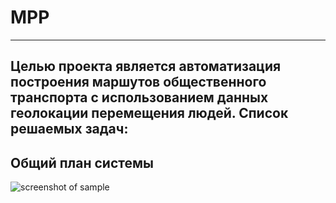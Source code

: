 # MPP
---
Целью проекта является автоматизация построения маршутов общественного транспорта с использованием данных геолокации перемещения людей. Список решаемых задач:
---
## Общий план системы
![screenshot of sample](https://b.radikal.ru/b21/2103/99/cbc014f56340.png)
